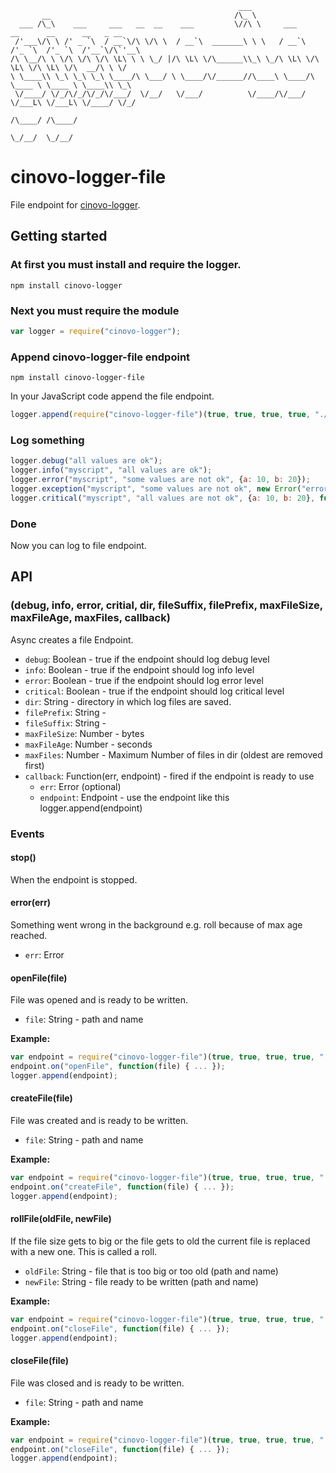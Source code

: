 `````
                                                   ___
       __                                         /\_ \
  ___ /\_\    ___     ___   __  __    ___         \//\ \     ___      __      __      __   _ __
 /'___\/\ \ /' _ `\  / __`\/\ \/\ \  / __`\  _______\ \ \   / __`\  /'_ `\  /'_ `\  /'__`\/\`'__\
/\ \__/\ \ \/\ \/\ \/\ \L\ \ \ \_/ |/\ \L\ \/\______\\_\ \_/\ \L\ \/\ \L\ \/\ \L\ \/\  __/\ \ \/
\ \____\\ \_\ \_\ \_\ \____/\ \___/ \ \____/\/______//\____\ \____/\ \____ \ \____ \ \____\\ \_\
 \/____/ \/_/\/_/\/_/\/___/  \/__/   \/___/          \/____/\/___/  \/___L\ \/___L\ \/____/ \/_/
                                                                      /\____/ /\____/
                                                                      \_/__/  \_/__/
`````

# cinovo-logger-file

File endpoint for [cinovo-logger](https://github.com/cinovo/node-logger).

## Getting started

### At first you must install and require the logger.

    npm install cinovo-logger

### Next you must require the module

`````javascript
var logger = require("cinovo-logger");
`````

### Append cinovo-logger-file endpoint

	npm install cinovo-logger-file

In your JavaScript code append the file endpoint.

`````javascript
logger.append(require("cinovo-logger-file")(true, true, true, true, "./log", "log", ".txt", 1, 60, 10));
`````

### Log something

`````javascript
logger.debug("all values are ok");
logger.info("myscript", "all values are ok");
logger.error("myscript", "some values are not ok", {a: 10, b: 20});
logger.exception("myscript", "some values are not ok", new Error("error"));
logger.critical("myscript", "all values are not ok", {a: 10, b: 20}, function(err) { ... });
`````

### Done

Now you can log to file endpoint.

## API

### (debug, info, error, critial, dir, fileSuffix, filePrefix, maxFileSize, maxFileAge, maxFiles, callback)

Async creates a file Endpoint.

* `debug`: Boolean - true if the endpoint should log debug level
* `info`: Boolean - true if the endpoint should log info level
* `error`: Boolean - true if the endpoint should log error level
* `critical`: Boolean - true if the endpoint should log critical level
* `dir`: String - directory in which log files are saved.
* `filePrefix`: String -
* `fileSuffix`: String -
* `maxFileSize`: Number - bytes
* `maxFileAge`: Number - seconds
* `maxFiles`: Number - Maximum Number of files in dir (oldest are removed first)
* `callback`: Function(err, endpoint) - fired if the endpoint is ready to use
    * `err`: Error (optional)
    * `endpoint`: Endpoint - use the endpoint like this logger.append(endpoint)

### Events

#### stop()

When the endpoint is stopped.

#### error(err)

Something went wrong in the background e.g. roll because of max age reached.

* `err`: Error

#### openFile(file)

File was opened and is ready to be written.

* `file`: String - path and name

**Example:**

`````javascript
var endpoint = require("cinovo-logger-file")(true, true, true, true, "./log", "log", ".txt", 1, 60, 10);
endpoint.on("openFile", function(file) { ... });
logger.append(endpoint);
`````

#### createFile(file)

File was created and is ready to be written.

* `file`: String - path and name

**Example:**

`````javascript
var endpoint = require("cinovo-logger-file")(true, true, true, true, "./log", "log", ".txt", 1, 60, 10);
endpoint.on("createFile", function(file) { ... });
logger.append(endpoint);
`````

#### rollFile(oldFile, newFile)

If the file size gets to big or the file gets to old the current file is replaced with a new one. This is called a roll.

* `oldFile`: String - file that is too big or too old (path and name)
* `newFile`: String - file ready to be written (path and name)

**Example:**

`````javascript
var endpoint = require("cinovo-logger-file")(true, true, true, true, "./log", "log", ".txt", 1, 60, 10);
endpoint.on("closeFile", function(file) { ... });
logger.append(endpoint);
`````

#### closeFile(file)

File was closed and is ready to be written.

* `file`: String - path and name

**Example:**

`````javascript
var endpoint = require("cinovo-logger-file")(true, true, true, true, "./log", "log", ".txt", 1, 60, 10);
endpoint.on("closeFile", function(file) { ... });
logger.append(endpoint);
`````